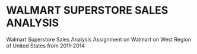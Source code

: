 # WALMART SUPERSTORE SALES ANALYSIS 
Walmart Superstore Sales Analysis 
Assignment on Walmart on West Region of United States from 2011-2014

